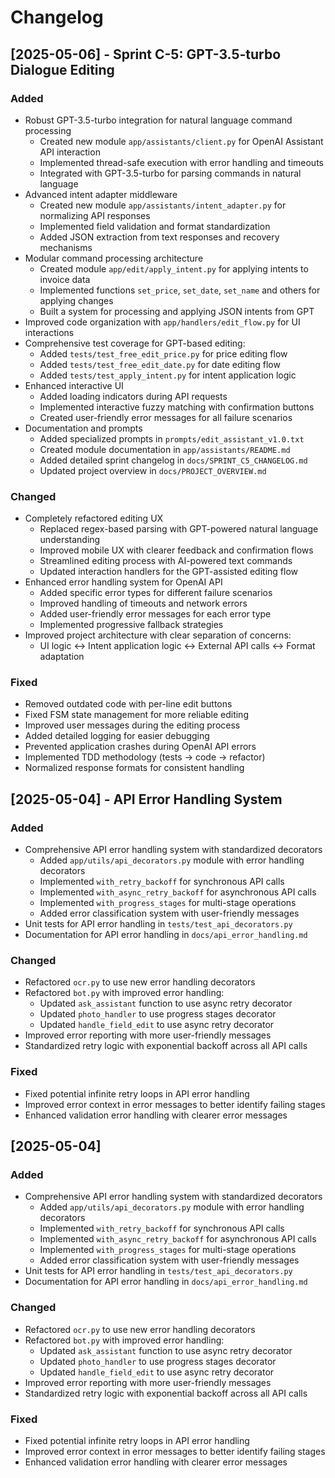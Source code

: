 # Changelog

## [2025-05-06] - Sprint C-5: GPT-3.5-turbo Dialogue Editing

### Added
- Robust GPT-3.5-turbo integration for natural language command processing
  - Created new module `app/assistants/client.py` for OpenAI Assistant API interaction
  - Implemented thread-safe execution with error handling and timeouts
  - Integrated with GPT-3.5-turbo for parsing commands in natural language
- Advanced intent adapter middleware
  - Created new module `app/assistants/intent_adapter.py` for normalizing API responses
  - Implemented field validation and format standardization
  - Added JSON extraction from text responses and recovery mechanisms
- Modular command processing architecture
  - Created module `app/edit/apply_intent.py` for applying intents to invoice data
  - Implemented functions `set_price`, `set_date`, `set_name` and others for applying changes
  - Built a system for processing and applying JSON intents from GPT
- Improved code organization with `app/handlers/edit_flow.py` for UI interactions
- Comprehensive test coverage for GPT-based editing:
  - Added `tests/test_free_edit_price.py` for price editing flow
  - Added `tests/test_free_edit_date.py` for date editing flow
  - Added `tests/test_apply_intent.py` for intent application logic
- Enhanced interactive UI
  - Added loading indicators during API requests
  - Implemented interactive fuzzy matching with confirmation buttons
  - Created user-friendly error messages for all failure scenarios
- Documentation and prompts
  - Added specialized prompts in `prompts/edit_assistant_v1.0.txt`
  - Created module documentation in `app/assistants/README.md`
  - Added detailed sprint changelog in `docs/SPRINT_C5_CHANGELOG.md`
  - Updated project overview in `docs/PROJECT_OVERVIEW.md`

### Changed
- Completely refactored editing UX
  - Replaced regex-based parsing with GPT-powered natural language understanding
  - Improved mobile UX with clearer feedback and confirmation flows
  - Streamlined editing process with AI-powered text commands
  - Updated interaction handlers for the GPT-assisted editing flow
- Enhanced error handling system for OpenAI API
  - Added specific error types for different failure scenarios
  - Improved handling of timeouts and network errors
  - Added user-friendly error messages for each error type
  - Implemented progressive fallback strategies
- Improved project architecture with clear separation of concerns:
  - UI logic ↔ Intent application logic ↔ External API calls ↔ Format adaptation

### Fixed
- Removed outdated code with per-line edit buttons
- Fixed FSM state management for more reliable editing
- Improved user messages during the editing process
- Added detailed logging for easier debugging
- Prevented application crashes during OpenAI API errors
- Implemented TDD methodology (tests → code → refactor)
- Normalized response formats for consistent handling

## [2025-05-04] - API Error Handling System

### Added
- Comprehensive API error handling system with standardized decorators
  - Added `app/utils/api_decorators.py` module with error handling decorators
  - Implemented `with_retry_backoff` for synchronous API calls
  - Implemented `with_async_retry_backoff` for asynchronous API calls
  - Implemented `with_progress_stages` for multi-stage operations
  - Added error classification system with user-friendly messages
- Unit tests for API error handling in `tests/test_api_decorators.py`
- Documentation for API error handling in `docs/api_error_handling.md`

### Changed
- Refactored `ocr.py` to use new error handling decorators
- Refactored `bot.py` with improved error handling:
  - Updated `ask_assistant` function to use async retry decorator
  - Updated `photo_handler` to use progress stages decorator
  - Updated `handle_field_edit` to use async retry decorator
- Improved error reporting with more user-friendly messages
- Standardized retry logic with exponential backoff across all API calls

### Fixed
- Fixed potential infinite retry loops in API error handling
- Improved error context in error messages to better identify failing stages
- Enhanced validation error handling with clearer error messages

## [2025-05-04]

### Added
- Comprehensive API error handling system with standardized decorators
  - Added `app/utils/api_decorators.py` module with error handling decorators
  - Implemented `with_retry_backoff` for synchronous API calls
  - Implemented `with_async_retry_backoff` for asynchronous API calls
  - Implemented `with_progress_stages` for multi-stage operations
  - Added error classification system with user-friendly messages
- Unit tests for API error handling in `tests/test_api_decorators.py`
- Documentation for API error handling in `docs/api_error_handling.md`

### Changed
- Refactored `ocr.py` to use new error handling decorators
- Refactored `bot.py` with improved error handling:
  - Updated `ask_assistant` function to use async retry decorator
  - Updated `photo_handler` to use progress stages decorator
  - Updated `handle_field_edit` to use async retry decorator
- Improved error reporting with more user-friendly messages
- Standardized retry logic with exponential backoff across all API calls

### Fixed
- Fixed potential infinite retry loops in API error handling
- Improved error context in error messages to better identify failing stages
- Enhanced validation error handling with clearer error messages